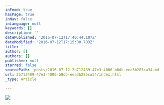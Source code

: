 ```yaml
---
inFeed: true
hasPage: true
inNav: false
inLanguage: null
keywords: []
description: ''
datePublished: '2016-07-12T17:40:44.107Z'
dateModified: '2016-07-12T17:15:00.703Z'
title: ''
author: []
authors: []
publisher: null
starred: false
sourcePath: _posts/2016-07-12-2b712489-47e3-4006-b8db-eea3b285ca34.md
url: 2b712489-47e3-4006-b8db-eea3b285ca34/index.html
_type: Article

---
```

![](https://the-grid-user-content.s3-us-west-2.amazonaws.com/70205d84-6429-4975-b8f3-0e81054bb52d.jpg)